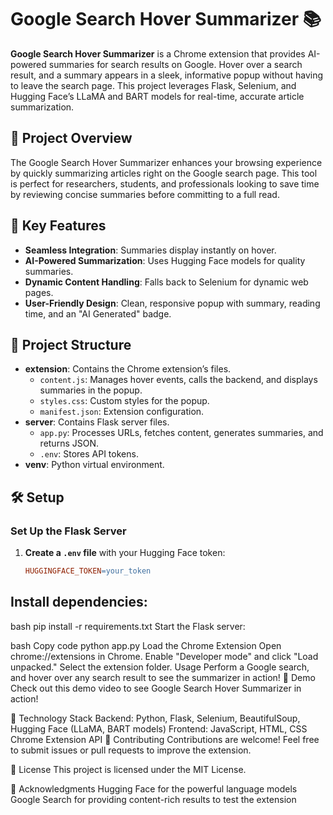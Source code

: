 # Google Search Hover Summarizer 📚

**Google Search Hover Summarizer** is a Chrome extension that provides AI-powered summaries for search results on Google. Hover over a search result, and a summary appears in a sleek, informative popup without having to leave the search page. This project leverages Flask, Selenium, and Hugging Face’s LLaMA and BART models for real-time, accurate article summarization.

## 🎯 Project Overview
The Google Search Hover Summarizer enhances your browsing experience by quickly summarizing articles right on the Google search page. This tool is perfect for researchers, students, and professionals looking to save time by reviewing concise summaries before committing to a full read.

## 🚀 Key Features
- **Seamless Integration**: Summaries display instantly on hover.
- **AI-Powered Summarization**: Uses Hugging Face models for quality summaries.
- **Dynamic Content Handling**: Falls back to Selenium for dynamic web pages.
- **User-Friendly Design**: Clean, responsive popup with summary, reading time, and an "AI Generated" badge.

## 📂 Project Structure
- **extension**: Contains the Chrome extension’s files.
  - `content.js`: Manages hover events, calls the backend, and displays summaries in the popup.
  - `styles.css`: Custom styles for the popup.
  - `manifest.json`: Extension configuration.
- **server**: Contains Flask server files.
  - `app.py`: Processes URLs, fetches content, generates summaries, and returns JSON.
  - `.env`: Stores API tokens.
- **venv**: Python virtual environment.

## 🛠️ Setup

### Set Up the Flask Server
1. **Create a `.env` file** with your Hugging Face token:
   ```makefile
   HUGGINGFACE_TOKEN=your_token

## Install dependencies:

bash
pip install -r requirements.txt
Start the Flask server:

bash
Copy code
python app.py
Load the Chrome Extension
Open chrome://extensions in Chrome.
Enable "Developer mode" and click "Load unpacked."
Select the extension folder.
Usage
Perform a Google search, and hover over any search result to see the summarizer in action!
📝 Demo
Check out this demo video to see Google Search Hover Summarizer in action!

🤖 Technology Stack
Backend: Python, Flask, Selenium, BeautifulSoup, Hugging Face (LLaMA, BART models)
Frontend: JavaScript, HTML, CSS
Chrome Extension API
🤝 Contributing
Contributions are welcome! Feel free to submit issues or pull requests to improve the extension.

📄 License
This project is licensed under the MIT License.

🙌 Acknowledgments
Hugging Face for the powerful language models
Google Search for providing content-rich results to test the extension
